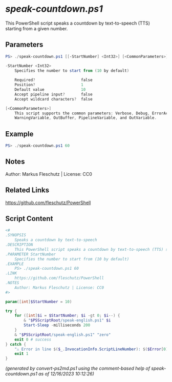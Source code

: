 *speak-countdown.ps1*
================

This PowerShell script speaks a countdown by text-to-speech (TTS) starting from a given number.

Parameters
----------
```powershell
PS> ./speak-countdown.ps1 [[-StartNumber] <Int32>] [<CommonParameters>]

-StartNumber <Int32>
    Specifies the number to start from (10 by default)
    
    Required?                    false
    Position?                    1
    Default value                10
    Accept pipeline input?       false
    Accept wildcard characters?  false

[<CommonParameters>]
    This script supports the common parameters: Verbose, Debug, ErrorAction, ErrorVariable, WarningAction, 
    WarningVariable, OutBuffer, PipelineVariable, and OutVariable.
```

Example
-------
```powershell
PS> ./speak-countdown.ps1 60

```

Notes
-----
Author: Markus Fleschutz | License: CC0

Related Links
-------------
https://github.com/fleschutz/PowerShell

Script Content
--------------
```powershell
<#
.SYNOPSIS
	Speaks a countdown by text-to-speech
.DESCRIPTION
	This PowerShell script speaks a countdown by text-to-speech (TTS) starting from a given number.
.PARAMETER StartNumber
	Specifies the number to start from (10 by default)
.EXAMPLE
	PS> ./speak-countdown.ps1 60
.LINK
	https://github.com/fleschutz/PowerShell
.NOTES
	Author: Markus Fleschutz | License: CC0
#>

param([int]$StartNumber = 10)

try {
	for ([int]$i = $StartNumber; $i -gt 0; $i--) {
		& "$PSScriptRoot/speak-english.ps1" $i
		Start-Sleep -milliseconds 200
	}
	& "$PSScriptRoot/speak-english.ps1" "zero"
	exit 0 # success
} catch {
	"⚠️ Error in line $($_.InvocationInfo.ScriptLineNumber): $($Error[0])"
	exit 1
}
```

*(generated by convert-ps2md.ps1 using the comment-based help of speak-countdown.ps1 as of 12/16/2023 10:12:26)*
